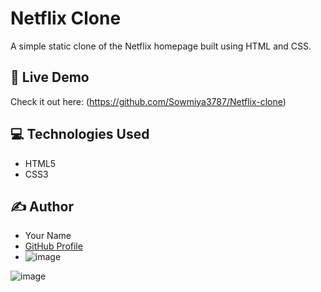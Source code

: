 # Netflix Clone

A simple static clone of the Netflix homepage built using HTML and CSS.

## 🔗 Live Demo

Check it out here: (https://github.com/Sowmiya3787/Netflix-clone)

## 💻 Technologies Used

- HTML5
- CSS3

## ✍️ Author

- Your Name
- [GitHub Profile](https://github.com/Sowmiya3787)
- ![image](https://github.com/user-attachments/assets/7e21e82c-0090-41d0-b7a0-e7b775166b2c)

![image](https://github.com/user-attachments/assets/8eaec7f0-6c49-49a5-900d-bc25dcbe3e50)
